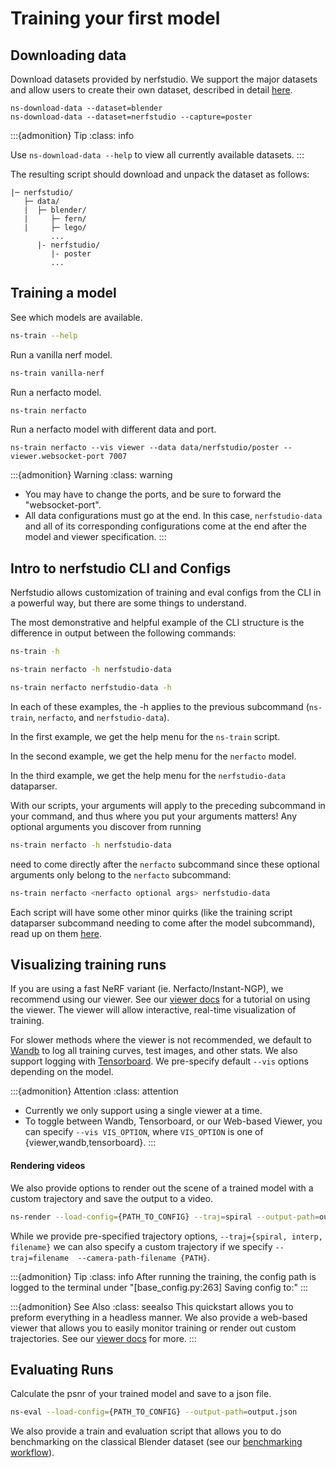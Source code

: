 # Training your first model

## Downloading data

Download datasets provided by nerfstudio. We support the major datasets and allow users to create their own dataset, described in detail [here](./custom_dataset.md).

```
ns-download-data --dataset=blender
ns-download-data --dataset=nerfstudio --capture=poster
```

:::{admonition} Tip
:class: info

Use `ns-download-data --help` to view all currently available datasets.
  :::

The resulting script should download and unpack the dataset as follows:

```
|─ nerfstudio/
   ├─ data/
   |  ├─ blender/
   |     ├─ fern/
   |     ├─ lego/
         ...
      |- nerfstudio/
         |- poster
         ...
```

## Training a model

See which models are available.
```bash
ns-train --help
```

Run a vanilla nerf model.

```bash
ns-train vanilla-nerf
```

Run a nerfacto model.

```bash
ns-train nerfacto
```

Run a nerfacto model with different data and port.
```
ns-train nerfacto --vis viewer --data data/nerfstudio/poster --viewer.websocket-port 7007
```

:::{admonition} Warning
:class: warning

* You may have to change the ports, and be sure to forward the "websocket-port".
* All data configurations must go at the end. In this case, `nerfstudio-data` and all of its corresponding configurations come at the end after the model and viewer specification.
  :::

## Intro to nerfstudio CLI and Configs
Nerfstudio allows customization of training and eval configs from the CLI in a powerful way, but there are some things to understand.

The most demonstrative and helpful example of the CLI structure is the difference in output between the following commands:
```bash
ns-train -h
```
```bash
ns-train nerfacto -h nerfstudio-data
```
```bash
ns-train nerfacto nerfstudio-data -h
```

In each of these examples, the -h applies to the previous subcommand (`ns-train`, `nerfacto`, and `nerfstudio-data`). 

In the first example, we get the help menu for the `ns-train` script. 

In the second example, we get the help menu for the `nerfacto` model. 

In the third example, we get the help menu for the `nerfstudio-data` dataparser.

With our scripts, your arguments will apply to the preceding subcommand in your command, and thus where you put your arguments matters! Any optional arguments you discover from running
```bash
ns-train nerfacto -h nerfstudio-data
```
need to come directly after the `nerfacto` subcommand since these optional arguments only belong to the `nerfacto` subcommand:
```bash
ns-train nerfacto <nerfacto optional args> nerfstudio-data
```

Each script will have some other minor quirks (like the training script dataparser subcommand needing to come after the model subcommand), read up on them [here](../reference/cli/index.md).

## Visualizing training runs

If you are using a fast NeRF variant (ie. Nerfacto/Instant-NGP), we recommend using our viewer. See our [viewer docs](viewer_quickstart.md) for a tutorial on using the viewer. The viewer will allow interactive, real-time visualization of training.

For slower methods where the viewer is not recommended, we default to [Wandb](https://wandb.ai/site) to log all training curves, test images, and other stats. We also support logging with [Tensorboard](https://www.tensorflow.org/tensorboard). We pre-specify default `--vis` options depending on the model.

:::{admonition} Attention
:class: attention

- Currently we only support using a single viewer at a time. 
- To toggle between Wandb, Tensorboard, or our Web-based Viewer, you can specify `--vis VIS_OPTION`, where `VIS_OPTION` is one of {viewer,wandb,tensorboard}.
  :::

#### Rendering videos
We also provide options to render out the scene of a trained model with a custom trajectory and save the output to a video.

```bash
ns-render --load-config={PATH_TO_CONFIG} --traj=spiral --output-path=output.mp4
```

While we provide pre-specified trajectory options, `--traj={spiral, interp, filename}` we can also specify a custom trajectory if we specify `--traj=filename  --camera-path-filename {PATH}`. 

:::{admonition} Tip
:class: info
After running the training, the config path is logged to the terminal under "[base_config.py:263] Saving config to:"
  :::

:::{admonition} See Also
:class: seealso
This quickstart allows you to preform everything in a headless manner. 
We also provide a web-based viewer that allows you to easily monitor training or render out custom trajectories. 
See our [viewer docs](viewer_quickstart.md) for more.
  :::

## Evaluating Runs
Calculate the psnr of your trained model and save to a json file.
```bash
ns-eval --load-config={PATH_TO_CONFIG} --output-path=output.json
```

We also provide a train and evaluation script that allows you to do benchmarking on the classical Blender dataset (see our [benchmarking workflow](../developer_guides/debugging_tools/benchmarking.md)).
